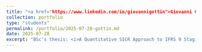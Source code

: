 ```yaml
---
title: "<a href="https://www.linkedin.com/in/giovannigottin">Giovanni Gottin</a> "
collection: portfolio
type: "students"
permalink: /portfolio/2025-07-28-gottin.md
date: 2025-07-28
excerpt: "BSc's thesis: <i>A Quantitative SICR Approach to IFRS 9 Staging</i>. "
---
```

